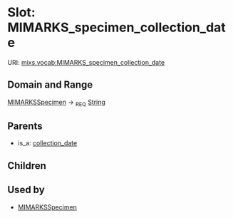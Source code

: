
# Slot: MIMARKS_specimen_collection_date




URI: [mixs.vocab:MIMARKS_specimen_collection_date](https://w3id.org/mixs/vocab/MIMARKS_specimen_collection_date)


## Domain and Range

[MIMARKSSpecimen](MIMARKSSpecimen.md) ->  <sub>REQ</sub> [String](types/String.md)

## Parents

 *  is_a: [collection_date](collection_date.md)

## Children


## Used by

 * [MIMARKSSpecimen](MIMARKSSpecimen.md)
